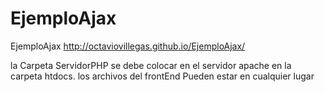 # EjemploAjax
EjemploAjax
http://octaviovillegas.github.io/EjemploAjax/

la Carpeta ServidorPHP se debe colocar en el servidor apache en la carpeta htdocs.
los archivos del frontEnd Pueden estar en cualquier lugar